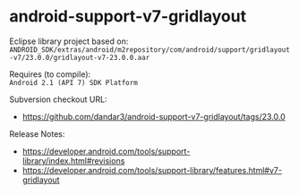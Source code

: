 android-support-v7-gridlayout
=============================

Eclipse library project based on:<br/>
`ANDROID_SDK/extras/android/m2repository/com/android/support/gridlayout-v7/23.0.0/gridlayout-v7-23.0.0.aar`<br/>

Requires (to compile):<br/>
`Android 2.1 (API 7) SDK Platform`

Subversion checkout URL:<br/>
* https://github.com/dandar3/android-support-v7-gridlayout/tags/23.0.0

Release Notes:
* https://developer.android.com/tools/support-library/index.html#revisions
* https://developer.android.com/tools/support-library/features.html#v7-gridlayout